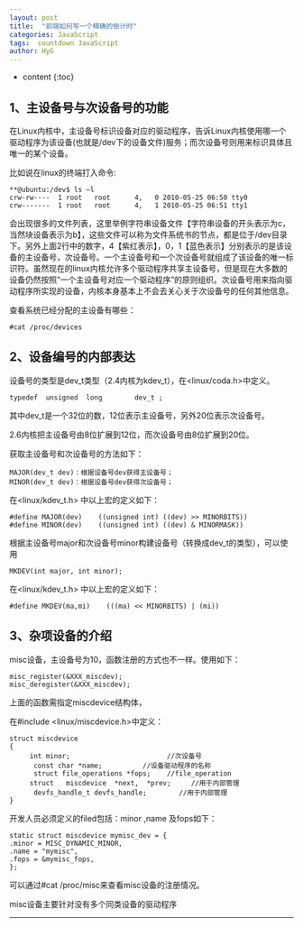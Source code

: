 ```yaml
---
layout: post
title:  "前端如何写一个精确的倒计时"
categories: JavaScript
tags:  countdown JavaScript
author: HyG
---
```


* content
{:toc}






## 1、主设备号与次设备号的功能 ##

在Linux内核中，主设备号标识设备对应的驱动程序，告诉Linux内核使用哪一个驱动程序为该设备(也就是/dev下的设备文件)服务；而次设备号则用来标识具体且唯一的某个设备。




比如说在linux的终端打入命令:

```
**@ubuntu:/dev$ ls –l   
crw-rw----  1 root   root      4,   0 2010-05-25 06:50 tty0 
crw-------  1 root   root      4,   1 2010-05-25 06:51 tty1
```

 

会出现很多的文件列表，这里举例字符串设备文件【字符串设备的开头表示为c，当然块设备表示为b】，这些文件可以称为文件系统书的节点，都是位于/dev目录下。另外上面2行中的数字，4【紫红表示】，0，1【蓝色表示】分别表示的是该设备的主设备号，次设备号。一个主设备号和一个次设备号就组成了该设备的唯一标识符。虽然现在的linux内核允许多个驱动程序共享主设备号，但是现在大多数的设备仍然按照“一个主设备号对应一个驱动程序”的原则组织。次设备号用来指向驱动程序所实现的设备，内核本身基本上不会去关心关于次设备号的任何其他信息。

查看系统已经分配的主设备有哪些：
```
#cat /proc/devices  
```

## 2、设备编号的内部表达 ##

设备号的类型是dev_t类型（2.4内核为kdev_t），在<linux/coda.h>中定义。
```
typedef  unsigned  long        dev_t ;
```
其中dev_t是一个32位的数，12位表示主设备号，另外20位表示次设备号。

2.6内核把主设备号由8位扩展到12位，而次设备号由8位扩展到20位。

获取主设备号和次设备号的方法如下：
```
MAJOR(dev_t dev)：根据设备号dev获得主设备号； 
MINOR(dev_t dev)：根据设备号dev获得次设备号；
``` 

 

在<linux/kdev_t.h> 中以上宏的定义如下：
```
#define MAJOR(dev)    ((unsigned int) ((dev) >> MINORBITS)) 
#define MINOR(dev)    ((unsigned int) ((dev) & MINORMASK))
 ```

 

 根据主设备号major和次设备号minor构建设备号（转换成dev_t的类型），可以使用
```
MKDEV(int major, int minor);
 ```

 

在<linux/kdev_t.h> 中以上宏的定义如下：
```
#define MKDEV(ma,mi)    (((ma) << MINORBITS) | (mi))
 ```

 

## 3、杂项设备的介绍 ##

misc设备，主设备号为10，函数注册的方式也不一样。使用如下：
```
misc_register(&XXX_miscdev);
misc_deregister(&XXX_miscdev);
 ```

 

上面的函数需指定miscdevice结构体，

在#include <linux/miscdevice.h>中定义：
```
struct miscdevice   
{   
     int minor;                        //次设备号   
      const char *name;          //设备驱动程序的名称   
      struct file_operations *fops;    //file_operation   
     struct   miscdevice  *next,  *prev;     //用于内部管理   
      devfs_handle_t devfs_handle;        //用于内部管理   
} 
```
 开发人员必须定义的filed包括：minor ,name 及fops如下：
```
static struct miscdevice mymisc_dev = {   
.minor = MISC_DYNAMIC_MINOR,   
.name = "mymisc",   
.fops = &mymisc_fops,   
};  
```

 

 可以通过#cat /proc/misc来查看misc设备的注册情况。

misc设备主要针对没有多个同类设备的驱动程序

---